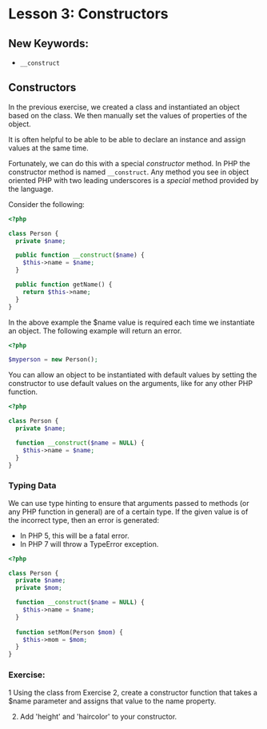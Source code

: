 # Lesson 3: Constructors

## New Keywords:
 - `__construct`

## Constructors

In the previous exercise, we created a class and instantiated an object based on the class. We then
manually set the values of properties of the object. 

It is often helpful to be able to be able to declare an instance and assign values at the same time.

Fortunately, we can do this with a special *constructor* method. In PHP the constructor method is
named `__construct`. Any method you see in object oriented PHP with two leading underscores is a
*special* method provided by the language.

Consider the following:

```php
<?php

class Person {
  private $name;

  public function __construct($name) {
    $this->name = $name;
  }

  public function getName() {
    return $this->name;
  }
}
```

In the above example the $name value is required each time we instantiate an object. The following
example will return an error.

```php
<?php

$myperson = new Person();
```

You can allow an object to be instantiated with default values by setting the constructor to use
default values on the arguments, like for any other PHP function.

```php
<?php

class Person {
  private $name;

  function __construct($name = NULL) {
    $this->name = $name;
  }
}
```

### Typing Data
We can use type hinting to ensure that arguments passed to methods (or any PHP function in general)
are of a certain type. If the given value is of the incorrect type, then an error is generated: 
- In PHP 5, this will be a fatal error.
- In PHP 7 will throw a TypeError exception.

```php
<?php

class Person {
  private $name;
  private $mom;

  function __construct($name = NULL) {
    $this->name = $name;
  }
  
  function setMom(Person $mom) {
    $this->mom = $mom;
  }
}
```

### Exercise:

 1 Using the class from Exercise 2, create a constructor function that takes
    a $name parameter and assigns that value to the name property.

 2. Add 'height' and 'haircolor' to your constructor.
